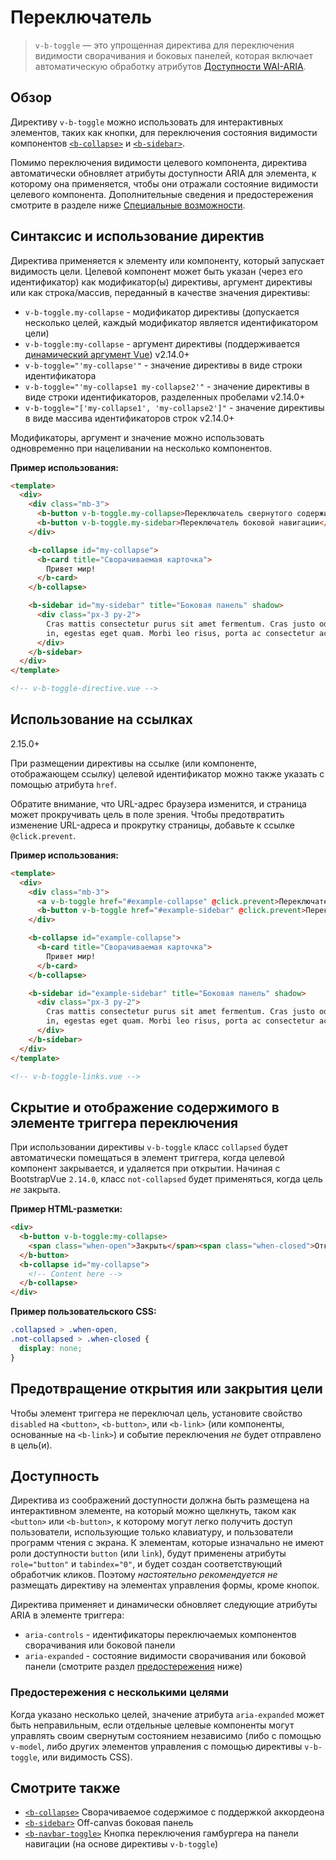 # Переключатель

> `v-b-toggle` — это упрощенная директива для переключения видимости сворачивания и боковых панелей,
> которая включает автоматическую обработку атрибутов
> [Доступности WAI-ARIA](/docs/reference/accessibility).

## Обзор

Директиву `v-b-toggle` можно использовать для интерактивных элементов, таких как кнопки, для
переключения состояния видимости компонентов [`<b-collapse>`](/docs/components/collapse) и
[`<b-sidebar>`](/docs/components/sidebar).

Помимо переключения видимости целевого компонента, директива автоматически обновляет атрибуты
доступности ARIA для элемента, к которому она применяется, чтобы они отражали состояние видимости
целевого компонента. Дополнительные сведения и предостережения смотрите в разделе ниже
[Специальные возможности](#accessibility).

## Синтаксис и использование директив

Директива применяется к элементу или компоненту, который запускает видимость цели. Целевой компонент
может быть указан (через его идентификатор) как модификатор(ы) директивы, аргумент директивы или как
строка/массив, переданный в качестве значения директивы:

- `v-b-toggle.my-collapse` - модификатор директивы (допускается несколько целей, каждый модификатор
  является идентификатором цели)
- `v-b-toggle:my-collapse` - аргумент директивы (поддерживается
  [динамический аргумент Vue](https://vuejs.org/v2/guide/syntax.html#Dynamic-Arguments))
  <span class="badge badge-info small" aria-label="Доступно в BootstrapVue v2.14.0+">v2.14.0+</span>
- `v-b-toggle="'my-collapse'"` - значение директивы в виде строки идентификатора
- `v-b-toggle="'my-collapse1 my-collapse2'"` - значение директивы в виде строки идентификаторов,
  разделенных пробелами
  <span class="badge badge-info small" aria-label="Доступно в BootstrapVue v2.14.0+">v2.14.0+</span>
- `v-b-toggle="['my-collapse1', 'my-collapse2']"` - значение директивы в виде массива
  идентификаторов строк
  <span class="badge badge-info small" aria-label="Доступно в BootstrapVue v2.14.0+">v2.14.0+</span>

Модификаторы, аргумент и значение можно использовать одновременно при нацеливании на несколько
компонентов.

**Пример использования:**

```html
<template>
  <div>
    <div class="mb-3">
      <b-button v-b-toggle.my-collapse>Переключатель свернутого содержимого</b-button>
      <b-button v-b-toggle.my-sidebar>Переключатель боковой навигации</b-button>
    </div>

    <b-collapse id="my-collapse">
      <b-card title="Сворачиваемая карточка">
        Привет мир!
      </b-card>
    </b-collapse>

    <b-sidebar id="my-sidebar" title="Боковая панель" shadow>
      <div class="px-3 py-2">
        Cras mattis consectetur purus sit amet fermentum. Cras justo odio, dapibus ac facilisis
        in, egestas eget quam. Morbi leo risus, porta ac consectetur ac, vestibulum at eros.
      </div>
    </b-sidebar>
  </div>
</template>

<!-- v-b-toggle-directive.vue -->
```

## Использование на ссылках

<span class="badge badge-info small">2.15.0+</span>

При размещении директивы на ссылке (или компоненте, отображающем ссылку) целевой идентификатор можно
также указать с помощью атрибута `href`.

Обратите внимание, что URL-адрес браузера изменится, и страница может прокручивать цель в поле
зрения. Чтобы предотвратить изменение URL-адреса и прокрутку страницы, добавьте к ссылке
`@click.prevent`.

**Пример использования:**

```html
<template>
  <div>
    <div class="mb-3">
      <a v-b-toggle href="#example-collapse" @click.prevent>Переключатель свернутого содержимого</a>
      <b-button v-b-toggle href="#example-sidebar" @click.prevent>Переключатель боковой навигации</b-button>
    </div>

    <b-collapse id="example-collapse">
      <b-card title="Сворачиваемая карточка">
        Привет мир!
      </b-card>
    </b-collapse>

    <b-sidebar id="example-sidebar" title="Боковая панель" shadow>
      <div class="px-3 py-2">
        Cras mattis consectetur purus sit amet fermentum. Cras justo odio, dapibus ac facilisis
        in, egestas eget quam. Morbi leo risus, porta ac consectetur ac, vestibulum at eros.
      </div>
    </b-sidebar>
  </div>
</template>

<!-- v-b-toggle-links.vue -->
```

## Скрытие и отображение содержимого в элементе триггера переключения

При использовании директивы `v-b-toggle` класс `collapsed` будет автоматически помещаться в элемент
триггера, когда целевой компонент закрывается, и удаляется при открытии. Начиная с BootstrapVue
`2.14.0`, класс `not-collapsed` будет применяться, когда цель _не_ закрыта.

**Пример HTML-разметки:**

```html
<div>
  <b-button v-b-toggle:my-collapse>
    <span class="when-open">Закрыть</span><span class="when-closed">Открыть</span> Мое сворачиваемое содержимое
  </b-button>
  <b-collapse id="my-collapse">
    <!-- Content here -->
  </b-collapse>
</div>
```

**Пример пользовательского CSS:**

```css
.collapsed > .when-open,
.not-collapsed > .when-closed {
  display: none;
}
```

## Предотвращение открытия или закрытия цели

Чтобы элемент триггера не переключал цель, установите свойство `disabled` на `<button>`,
`<b-button>`, или `<b-link>` (или компоненты, основанные на `<b-link>`) и событие переключения _не_
будет отправлено в цель(и).

## Доступность

Директива из соображений доступности должна быть размещена на интерактивном элементе, на который
можно щелкнуть, таком как `<button>` или `<b-button>`, к которому могут легко получить доступ
пользователи, использующие только клавиатуру, и пользователи программ чтения с экрана. К элементам,
которые изначально не имеют роли доступности `button` (или `link`), будут применены атрибуты
`role="button"` и `tabindex="0"`, и будет создан соответствующий обработчик кликов. Поэтому
_настоятельно рекомендуется_ _не_ размещать директиву на элементах управления формы, кроме кнопок.

Директива применяет и динамически обновляет следующие атрибуты ARIA в элементе триггера:

- `aria-controls` - идентификаторы переключаемых компонентов сворачивания или боковой панели
- `aria-expanded` - состояние видимости сворачивания или боковой панели (смотрите раздел
  [предостережения](#caveats-with-multiple-targets) ниже)

### Предостережения с несколькими целями

Когда указано несколько целей, значение атрибута `aria-expanded` может быть неправильным, если
отдельные целевые компоненты могут управлять своим свернутым состоянием независимо (либо с помощью
`v-model`, либо других элементов управления с помощью директивы `v-b-toggle`, или видимость CSS).

## Смотрите также

- [`<b-collapse>`](/docs/components/collapse) Сворачиваемое содержимое с поддержкой аккордеона
- [`<b-sidebar>`](/docs/components/sidebar) Off-canvas боковая панель
- [`<b-navbar-toggle>`](/docs/components/navbar#b-navbar-toggle-and-b-collapse-is-nav) Кнопка
  переключения гамбургера на панели навигации (на основе директивы `v-b-toggle`)
